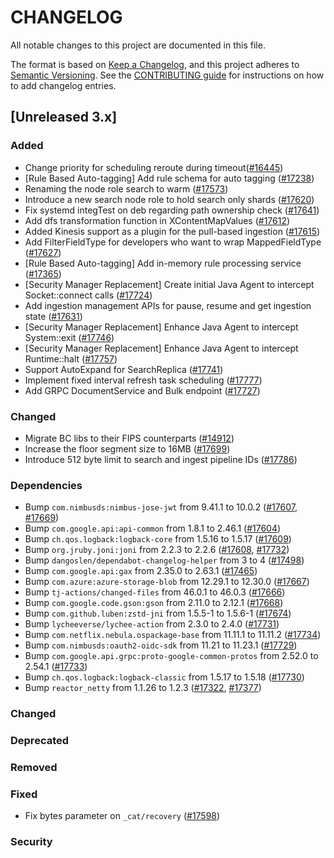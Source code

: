 # CHANGELOG
All notable changes to this project are documented in this file.

The format is based on [Keep a Changelog](https://keepachangelog.com/en/1.0.0/), and this project adheres to [Semantic Versioning](https://semver.org/spec/v2.0.0.html). See the [CONTRIBUTING guide](./CONTRIBUTING.md#Changelog) for instructions on how to add changelog entries.

## [Unreleased 3.x]
### Added
- Change priority for scheduling reroute during timeout([#16445](https://github.com/opensearch-project/OpenSearch/pull/16445))
- [Rule Based Auto-tagging] Add rule schema for auto tagging ([#17238](https://github.com/opensearch-project/OpenSearch/pull/17238))
- Renaming the node role search to warm ([#17573](https://github.com/opensearch-project/OpenSearch/pull/17573))
- Introduce a new search node role to hold search only shards ([#17620](https://github.com/opensearch-project/OpenSearch/pull/17620))
- Fix systemd integTest on deb regarding path ownership check ([#17641](https://github.com/opensearch-project/OpenSearch/pull/17641))
- Add dfs transformation function in XContentMapValues ([#17612](https://github.com/opensearch-project/OpenSearch/pull/17612))
- Added Kinesis support as a plugin for the pull-based ingestion ([#17615](https://github.com/opensearch-project/OpenSearch/pull/17615))
- Add FilterFieldType for developers who want to wrap MappedFieldType ([#17627](https://github.com/opensearch-project/OpenSearch/pull/17627))
- [Rule Based Auto-tagging] Add in-memory rule processing service ([#17365](https://github.com/opensearch-project/OpenSearch/pull/17365))
- [Security Manager Replacement] Create initial Java Agent to intercept Socket::connect calls ([#17724](https://github.com/opensearch-project/OpenSearch/pull/17724))
- Add ingestion management APIs for pause, resume and get ingestion state ([#17631](https://github.com/opensearch-project/OpenSearch/pull/17631))
- [Security Manager Replacement] Enhance Java Agent to intercept System::exit ([#17746](https://github.com/opensearch-project/OpenSearch/pull/17746))
- [Security Manager Replacement] Enhance Java Agent to intercept Runtime::halt ([#17757](https://github.com/opensearch-project/OpenSearch/pull/17757))
- Support AutoExpand for SearchReplica ([#17741](https://github.com/opensearch-project/OpenSearch/pull/17741))
- Implement fixed interval refresh task scheduling ([#17777](https://github.com/opensearch-project/OpenSearch/pull/17777))
- Add GRPC DocumentService and Bulk endpoint ([#17727](https://github.com/opensearch-project/OpenSearch/pull/17727))

### Changed
- Migrate BC libs to their FIPS counterparts ([#14912](https://github.com/opensearch-project/OpenSearch/pull/14912))
- Increase the floor segment size to 16MB ([#17699](https://github.com/opensearch-project/OpenSearch/pull/17699))
- Introduce 512 byte limit to search and ingest pipeline IDs ([#17786](https://github.com/opensearch-project/OpenSearch/pull/17786))

### Dependencies
- Bump `com.nimbusds:nimbus-jose-jwt` from 9.41.1 to 10.0.2 ([#17607](https://github.com/opensearch-project/OpenSearch/pull/17607), [#17669](https://github.com/opensearch-project/OpenSearch/pull/17669))
- Bump `com.google.api:api-common` from 1.8.1 to 2.46.1 ([#17604](https://github.com/opensearch-project/OpenSearch/pull/17604))
- Bump `ch.qos.logback:logback-core` from 1.5.16 to 1.5.17 ([#17609](https://github.com/opensearch-project/OpenSearch/pull/17609))
- Bump `org.jruby.joni:joni` from 2.2.3 to 2.2.6 ([#17608](https://github.com/opensearch-project/OpenSearch/pull/17608), [#17732](https://github.com/opensearch-project/OpenSearch/pull/17732))
- Bump `dangoslen/dependabot-changelog-helper` from 3 to 4 ([#17498](https://github.com/opensearch-project/OpenSearch/pull/17498))
- Bump `com.google.api:gax` from 2.35.0 to 2.63.1 ([#17465](https://github.com/opensearch-project/OpenSearch/pull/17465))
- Bump `com.azure:azure-storage-blob` from 12.29.1 to 12.30.0 ([#17667](https://github.com/opensearch-project/OpenSearch/pull/17667))
- Bump `tj-actions/changed-files` from 46.0.1 to 46.0.3 ([#17666](https://github.com/opensearch-project/OpenSearch/pull/17666))
- Bump `com.google.code.gson:gson` from 2.11.0 to 2.12.1 ([#17668](https://github.com/opensearch-project/OpenSearch/pull/17668))
- Bump `com.github.luben:zstd-jni` from 1.5.5-1 to 1.5.6-1 ([#17674](https://github.com/opensearch-project/OpenSearch/pull/17674))
- Bump `lycheeverse/lychee-action` from 2.3.0 to 2.4.0 ([#17731](https://github.com/opensearch-project/OpenSearch/pull/17731))
- Bump `com.netflix.nebula.ospackage-base` from 11.11.1 to 11.11.2 ([#17734](https://github.com/opensearch-project/OpenSearch/pull/17734))
- Bump `com.nimbusds:oauth2-oidc-sdk` from 11.21 to 11.23.1 ([#17729](https://github.com/opensearch-project/OpenSearch/pull/17729))
- Bump `com.google.api.grpc:proto-google-common-protos` from 2.52.0 to 2.54.1 ([#17733](https://github.com/opensearch-project/OpenSearch/pull/17733))
- Bump `ch.qos.logback:logback-classic` from 1.5.17 to 1.5.18 ([#17730](https://github.com/opensearch-project/OpenSearch/pull/17730))
- Bump `reactor_netty` from 1.1.26 to 1.2.3 ([#17322](https://github.com/opensearch-project/OpenSearch/pull/17322), [#17377](https://github.com/opensearch-project/OpenSearch/pull/17377))

### Changed

### Deprecated

### Removed

### Fixed
- Fix bytes parameter on `_cat/recovery` ([#17598](https://github.com/opensearch-project/OpenSearch/pull/17598))

### Security

[Unreleased 2.x]: https://github.com/opensearch-project/OpenSearch/compare/f58d846f...main
